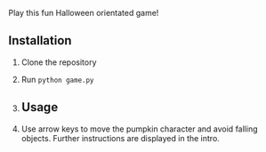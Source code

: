 Play this fun Halloween orientated game!

## Installation
1. Clone the repository
2. Run `python game.py`

3. ## Usage
4. Use arrow keys to move the pumpkin character and avoid falling objects. Further instructions are displayed in the intro.
